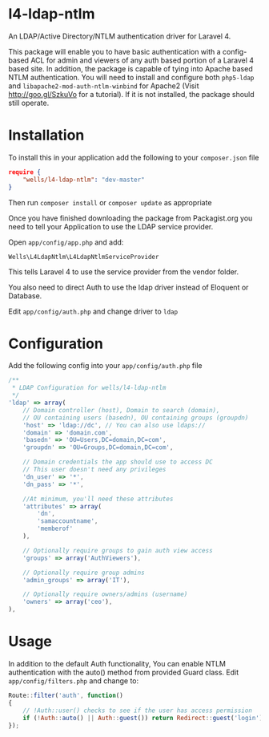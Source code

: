 l4-ldap-ntlm
============

An LDAP/Active Directory/NTLM authentication driver for Laravel 4.

This package will enable you to have basic authentication with a config-based ACL for admin and viewers of any auth based portion of a Laravel 4 based site. In addition, the package is capable of tying into Apache based NTLM authentication. You will need to install and configure both `php5-ldap` and `libapache2-mod-auth-ntlm-winbind` for Apache2 (Visit http://goo.gl/SzkuVo for a tutorial). If it is not installed, the package should still operate.

Installation
============

To install this in your application add the following to your `composer.json` file

```json
require {
	"wells/l4-ldap-ntlm": "dev-master"
}
```

Then run `composer install` or `composer update` as appropriate

Once you have finished downloading the package from Packagist.org you need to tell your Application to use the LDAP service provider.

Open `app/config/app.php` and add:

`Wells\L4LdapNtlm\L4LdapNtlmServiceProvider`

This tells Laravel 4 to use the service provider from the vendor folder.

You also need to direct Auth to use the ldap driver instead of Eloquent or Database. 

Edit `app/config/auth.php` and change driver to `ldap`

Configuration
=============

Add the following config into your `app/config/auth.php` file

```js
/**
 * LDAP Configuration for wells/l4-ldap-ntlm
 */
'ldap' => array(
	// Domain controller (host), Domain to search (domain), 
	// OU containing users (basedn), OU containing groups (groupdn)
	'host' => 'ldap://dc', // You can also use ldaps://
	'domain' => 'domain.com',
	'basedn' => 'OU=Users,DC=domain,DC=com',
	'groupdn' => 'OU=Groups,DC=domain,DC=com',

	// Domain credentials the app should use to access DC
	// This user doesn't need any privileges
	'dn_user' => '*',
	'dn_pass' => '*',

	//At minimum, you'll need these attributes
	'attributes' => array(
		'dn', 
		'samaccountname',
		'memberof'
	),

	// Optionally require groups to gain auth view access
	'groups' => array('AuthViewers'),

	// Optionally require group admins
	'admin_groups' => array('IT'),

	// Optionally require owners/admins (username)
	'owners' => array('ceo'),
),
```

Usage
======

In addition to the default Auth functionality, You can enable NTLM authentication with the auto() method from provided Guard class. Edit `app/config/filters.php` and change to:

```js
Route::filter('auth', function()
{
	// !Auth::user() checks to see if the user has access permission
	if (!Auth::auto() || Auth::guest()) return Redirect::guest('login');
});
```

